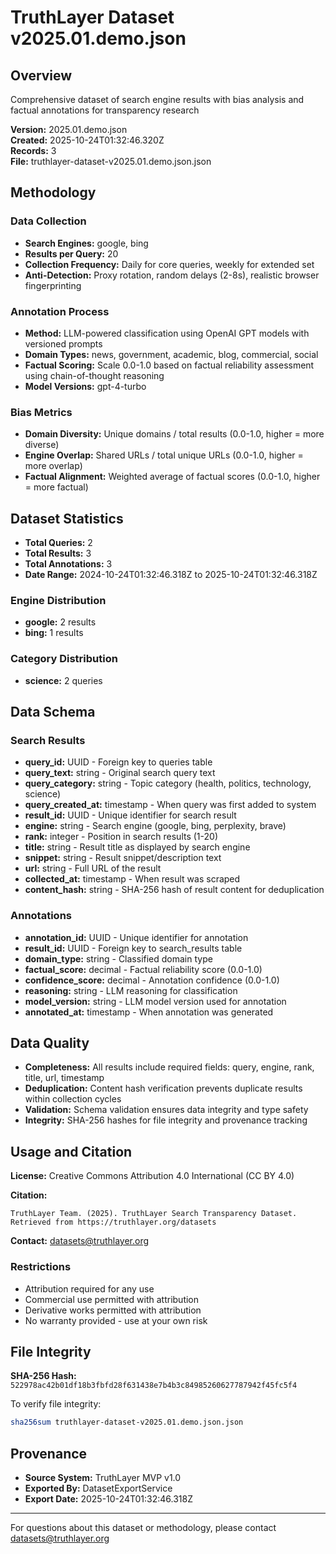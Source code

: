 # TruthLayer Dataset v2025.01.demo.json

## Overview

Comprehensive dataset of search engine results with bias analysis and factual annotations for transparency research

**Version:** 2025.01.demo.json  
**Created:** 2025-10-24T01:32:46.320Z  
**Records:** 3  
**File:** truthlayer-dataset-v2025.01.demo.json.json  

## Methodology

### Data Collection

- **Search Engines:** google, bing
- **Results per Query:** 20
- **Collection Frequency:** Daily for core queries, weekly for extended set
- **Anti-Detection:** Proxy rotation, random delays (2-8s), realistic browser fingerprinting

### Annotation Process

- **Method:** LLM-powered classification using OpenAI GPT models with versioned prompts
- **Domain Types:** news, government, academic, blog, commercial, social
- **Factual Scoring:** Scale 0.0-1.0 based on factual reliability assessment using chain-of-thought reasoning
- **Model Versions:** gpt-4-turbo

### Bias Metrics

- **Domain Diversity:** Unique domains / total results (0.0-1.0, higher = more diverse)
- **Engine Overlap:** Shared URLs / total unique URLs (0.0-1.0, higher = more overlap)
- **Factual Alignment:** Weighted average of factual scores (0.0-1.0, higher = more factual)

## Dataset Statistics

- **Total Queries:** 2
- **Total Results:** 3
- **Total Annotations:** 3
- **Date Range:** 2024-10-24T01:32:46.318Z to 2025-10-24T01:32:46.318Z

### Engine Distribution

- **google:** 2 results
- **bing:** 1 results

### Category Distribution

- **science:** 2 queries

## Data Schema

### Search Results

- **query_id:** UUID - Foreign key to queries table
- **query_text:** string - Original search query text
- **query_category:** string - Topic category (health, politics, technology, science)
- **query_created_at:** timestamp - When query was first added to system
- **result_id:** UUID - Unique identifier for search result
- **engine:** string - Search engine (google, bing, perplexity, brave)
- **rank:** integer - Position in search results (1-20)
- **title:** string - Result title as displayed by search engine
- **snippet:** string - Result snippet/description text
- **url:** string - Full URL of the result
- **collected_at:** timestamp - When result was scraped
- **content_hash:** string - SHA-256 hash of result content for deduplication

### Annotations

- **annotation_id:** UUID - Unique identifier for annotation
- **result_id:** UUID - Foreign key to search_results table
- **domain_type:** string - Classified domain type
- **factual_score:** decimal - Factual reliability score (0.0-1.0)
- **confidence_score:** decimal - Annotation confidence (0.0-1.0)
- **reasoning:** string - LLM reasoning for classification
- **model_version:** string - LLM model version used for annotation
- **annotated_at:** timestamp - When annotation was generated

## Data Quality

- **Completeness:** All results include required fields: query, engine, rank, title, url, timestamp
- **Deduplication:** Content hash verification prevents duplicate results within collection cycles
- **Validation:** Schema validation ensures data integrity and type safety
- **Integrity:** SHA-256 hashes for file integrity and provenance tracking

## Usage and Citation

**License:** Creative Commons Attribution 4.0 International (CC BY 4.0)

**Citation:**
```
TruthLayer Team. (2025). TruthLayer Search Transparency Dataset. Retrieved from https://truthlayer.org/datasets
```

**Contact:** datasets@truthlayer.org

### Restrictions

- Attribution required for any use
- Commercial use permitted with attribution
- Derivative works permitted with attribution
- No warranty provided - use at your own risk

## File Integrity

**SHA-256 Hash:** `522978ac42b01df18b3fbfd28f631438e7b4b3c84985260627787942f45fc5f4`

To verify file integrity:
```bash
sha256sum truthlayer-dataset-v2025.01.demo.json.json
```

## Provenance

- **Source System:** TruthLayer MVP v1.0
- **Exported By:** DatasetExportService
- **Export Date:** 2025-10-24T01:32:46.318Z

---

For questions about this dataset or methodology, please contact datasets@truthlayer.org

